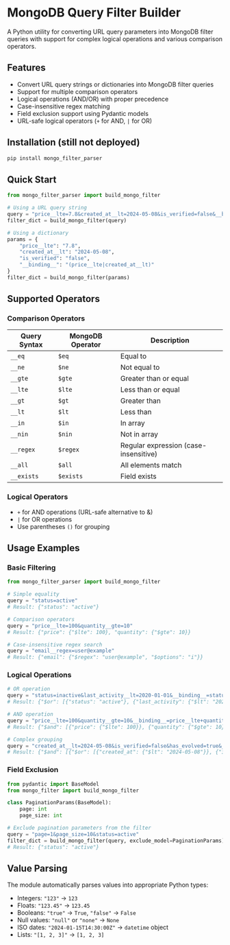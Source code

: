 # MongoDB Query Filter Builder

A Python utility for converting URL query parameters into MongoDB filter queries with support for complex logical operations and various comparison operators.

## Features

- Convert URL query strings or dictionaries into MongoDB filter queries
- Support for multiple comparison operators
- Logical operations (AND/OR) with proper precedence
- Case-insensitive regex matching
- Field exclusion support using Pydantic models
- URL-safe logical operators (`+` for AND, `|` for OR)

## Installation (still not deployed)

```bash
pip install mongo_filter_parser
```

## Quick Start

```python
from mongo_filter_parser import build_mongo_filter

# Using a URL query string
query = "price__lte=7.8&created_at__lt=2024-05-08&is_verified=false&__binding__=(price__lte|created_at__lt)"
filter_dict = build_mongo_filter(query)

# Using a dictionary
params = {
    "price__lte": "7.8",
    "created_at__lt": "2024-05-08",
    "is_verified": "false",
    "__binding__": "(price__lte|created_at__lt)"
}
filter_dict = build_mongo_filter(params)
```

## Supported Operators

### Comparison Operators

| Query Syntax | MongoDB Operator | Description |
|-------------|------------------|-------------|
| `__eq` | `$eq` | Equal to |
| `__ne` | `$ne` | Not equal to |
| `__gte` | `$gte` | Greater than or equal |
| `__lte` | `$lte` | Less than or equal |
| `__gt` | `$gt` | Greater than |
| `__lt` | `$lt` | Less than |
| `__in` | `$in` | In array |
| `__nin` | `$nin` | Not in array |
| `__regex` | `$regex` | Regular expression (case-insensitive) |
| `__all` | `$all` | All elements match |
| `__exists` | `$exists` | Field exists |

### Logical Operators

- `+` for AND operations (URL-safe alternative to &)
- `|` for OR operations
- Use parentheses `()` for grouping

## Usage Examples

### Basic Filtering

```python
from mongo_filter_parser import build_mongo_filter

# Simple equality
query = "status=active"
# Result: {"status": "active"}

# Comparison operators
query = "price__lte=100&quantity__gte=10"
# Result: {"price": {"$lte": 100}, "quantity": {"$gte": 10}}

# Case-insensitive regex search
query = "email__regex=user@example"
# Result: {"email": {"$regex": "user@example", "$options": "i"}}
```

### Logical Operations

```python
# OR operation
query = "status=inactive&last_activity__lt=2020-01-01&__binding__=status|last_activity__lt"
# Result: {"$or": [{"status": "active"}, {"last_activity": {"$lt": "2020-01-01"}}]}

# AND operation
query = "price__lte=100&quantity__gte=10&__binding__=price__lte+quantity__gte"
# Result: {"$and": [{"price": {"$lte": 100}}, {"quantity": {"$gte": 10}}]}

# Complex grouping
query = "created_at__lt=2024-05-08&is_verified=false&has_evolved=true&__binding__=((created_at__lt|is_verified)+has_evolved)"
# Result: {"$and": [{"$or": [{"created_at": {"$lt": "2024-05-08"}}, {"is_verified": false}]}, {"has_evolved": true}]}
```

### Field Exclusion

```python
from pydantic import BaseModel
from mongo_filter import build_mongo_filter

class PaginationParams(BaseModel):
    page: int
    page_size: int

# Exclude pagination parameters from the filter
query = "page=1&page_size=10&status=active"
filter_dict = build_mongo_filter(query, exclude_model=PaginationParams)
# Result: {"status": "active"}
```

## Value Parsing

The module automatically parses values into appropriate Python types:

- Integers: `"123"` → `123`
- Floats: `"123.45"` → `123.45`
- Booleans: `"true"` → `True`, `"false"` → `False`
- Null values: `"null"` or `"none"` → `None`
- ISO dates: `"2024-01-15T14:30:00Z"` → `datetime` object
- Lists: `"[1, 2, 3]"` → `[1, 2, 3]`